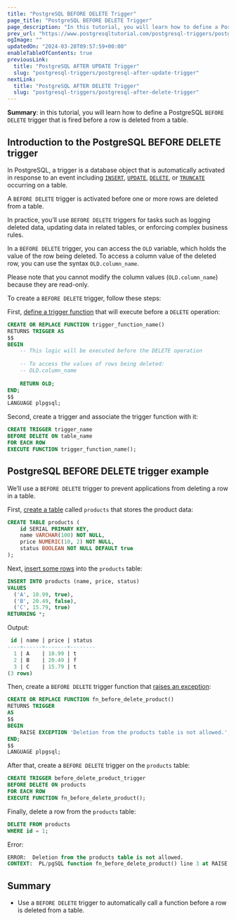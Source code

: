 ```yaml
---
title: "PostgreSQL BEFORE DELETE Trigger"
page_title: "PostgreSQL BEFORE DELETE Trigger"
page_description: "In this tutorial, you will learn how to define a PostgreSQL BEFORE DELETE trigger that is fired before a row is deleted from a table."
prev_url: "https://www.postgresqltutorial.com/postgresql-triggers/postgresql-before-delete-trigger/"
ogImage: ""
updatedOn: "2024-03-28T09:57:59+00:00"
enableTableOfContents: true
previousLink: 
  title: "PostgreSQL AFTER UPDATE Trigger"
  slug: "postgresql-triggers/postgresql-after-update-trigger"
nextLink: 
  title: "PostgreSQL AFTER DELETE Trigger"
  slug: "postgresql-triggers/postgresql-after-delete-trigger"
---
```





**Summary**: in this tutorial, you will learn how to define a PostgreSQL `BEFORE DELETE` trigger that is fired before a row is deleted from a table.


## Introduction to the PostgreSQL BEFORE DELETE trigger

In PostgreSQL, a trigger is a database object that is automatically activated in response to an event including [`INSERT`](../postgresql-tutorial/postgresql-insert), [`UPDATE`](../postgresql-tutorial/postgresql-update), [`DELETE`](../postgresql-tutorial/postgresql-delete), or [`TRUNCATE`](../postgresql-tutorial/postgresql-truncate-table) occurring on a table.

A `BEFORE DELETE` trigger is activated before one or more rows are deleted from a table.

In practice, you’ll use `BEFORE DELETE` triggers for tasks such as logging deleted data, updating data in related tables, or enforcing complex business rules.

In a `BEFORE DELETE` trigger, you can access the `OLD` variable, which holds the value of the row being deleted. To access a column value of the deleted row, you can use the syntax `OLD.column_name`.

Please note that you cannot modify the column values (`OLD.column_name`) because they are read\-only.

To create a `BEFORE DELETE` trigger, follow these steps:

First, [define a trigger function](../postgresql-plpgsql/postgresql-create-function) that will execute before a `DELETE` operation:


```sql
CREATE OR REPLACE FUNCTION trigger_function_name()
RETURNS TRIGGER AS
$$
BEGIN
    -- This logic will be executed before the DELETE operation
    
    -- To access the values of rows being deleted:
    -- OLD.column_name
    
    RETURN OLD;
END;
$$
LANGUAGE plpgsql;
```
Second, create a trigger and associate the trigger function with it:


```sql
CREATE TRIGGER trigger_name
BEFORE DELETE ON table_name
FOR EACH ROW
EXECUTE FUNCTION trigger_function_name();
```

## PostgreSQL BEFORE DELETE trigger example

We’ll use a `BEFORE DELETE` trigger to prevent applications from deleting a row in a table.

First, [create a table](../postgresql-tutorial/postgresql-create-table) called `products` that stores the product data:


```sql
CREATE TABLE products (
    id SERIAL PRIMARY KEY,
    name VARCHAR(100) NOT NULL,
    price NUMERIC(10, 2) NOT NULL,
    status BOOLEAN NOT NULL DEFAULT true
);
```
Next, [insert some rows](../postgresql-tutorial/postgresql-insert) into the `products` table:


```sql
INSERT INTO products (name, price, status) 
VALUES
  ('A', 10.99, true),
  ('B', 20.49, false),
  ('C', 15.79, true)
RETURNING *;
```
Output:


```sql
 id | name | price | status
----+------+-------+--------
  1 | A    | 10.99 | t
  2 | B    | 20.49 | f
  3 | C    | 15.79 | t
(3 rows)
```
Then, create a `BEFORE DELETE` trigger function that [raises an exception](../postgresql-plpgsql/postgresql-exception):


```sql
CREATE OR REPLACE FUNCTION fn_before_delete_product()
RETURNS TRIGGER 
AS
$$
BEGIN
    RAISE EXCEPTION 'Deletion from the products table is not allowed.';
END;
$$
LANGUAGE plpgsql;
```
After that, create a `BEFORE DELETE` trigger on the `products` table:


```sql
CREATE TRIGGER before_delete_product_trigger
BEFORE DELETE ON products
FOR EACH ROW
EXECUTE FUNCTION fn_before_delete_product();
```
Finally, delete a row from the `products` table:


```sql
DELETE FROM products
WHERE id = 1;
```
Error:


```sql
ERROR:  Deletion from the products table is not allowed.
CONTEXT:  PL/pgSQL function fn_before_delete_product() line 3 at RAISE
```

## Summary

* Use a `BEFORE DELETE` trigger to automatically call a function before a row is deleted from a table.

